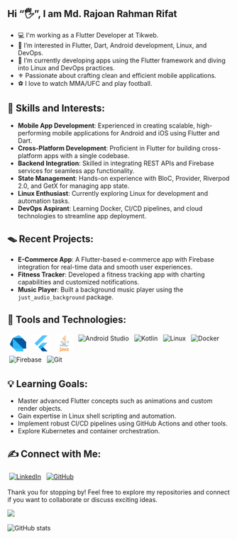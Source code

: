 ## Hi “🖐️”, I am Md. Rajoan Rahman Rifat

- 💻 I'm working as a Flutter Developer at Tikweb.
- 👀 I’m interested in Flutter, Dart, Android development, Linux, and DevOps.
- 🌱 I’m currently developing apps using the Flutter framework and diving into Linux and DevOps practices.
- ⚜️ Passionate about crafting clean and efficient mobile applications.
- ⚽ I love to watch MMA/UFC and play football.

## 🫠️ Skills and Interests:
- **Mobile App Development**: Experienced in creating scalable, high-performing mobile applications for Android and iOS using Flutter and Dart.
- **Cross-Platform Development**: Proficient in Flutter for building cross-platform apps with a single codebase.
- **Backend Integration**: Skilled in integrating REST APIs and Firebase services for seamless app functionality.
- **State Management**: Hands-on experience with BloC, Provider, Riverpod 2.0, and GetX for managing app state.
- **Linux Enthusiast**: Currently exploring Linux for development and automation tasks.
- **DevOps Aspirant**: Learning Docker, CI/CD pipelines, and cloud technologies to streamline app deployment.

## 🪤 Recent Projects:
- **E-Commerce App**: A Flutter-based e-commerce app with Firebase integration for real-time data and smooth user experiences.
- **Fitness Tracker**: Developed a fitness tracking app with charting capabilities and customized notifications.
- **Music Player**: Built a background music player using the `just_audio_background` package.

## 🔧 Tools and Technologies:
<p align="start">
  <img src="https://raw.githubusercontent.com/github/explore/80688e429a7d4ef2fca1e82350fe8e3517d3494d/topics/dart/dart.png" alt="Dart" height="40" style="vertical-align:top; margin:4px">
  <img src="https://raw.githubusercontent.com/github/explore/80688e429a7d4ef2fca1e82350fe8e3517d3494d/topics/flutter/flutter.png" alt="Flutter" height="40" style="vertical-align:top; margin:4px">
  <img src="https://raw.githubusercontent.com/github/explore/80688e429a7d4ef2fca1e82350fe8e3517d3494d/topics/java/java.png" alt="Java" height="40" style="vertical-align:top; margin:4px">
  <img src="https://user-images.githubusercontent.com/60685715/127171045-689266f5-1bc3-41c1-88dc-976057ea6100.png" alt="Android Studio" height="40" style="vertical-align:top; margin:4px">
  <img src="https://user-images.githubusercontent.com/60685715/127171537-f3e0e76d-b90b-4c4b-8e78-a891c2c9a75c.png" alt="Kotlin" height="40" style="vertical-align:top; margin:4px">
  <img src="https://user-images.githubusercontent.com/60685715/127276250-eb92b42d-e699-42f3-aa4d-c66b03df1057.png" alt="Linux" height="40" style="vertical-align:top; margin:4px">
  <img src="https://cdn.jsdelivr.net/gh/devicons/devicon/icons/docker/docker-original-wordmark.svg" alt="Docker" height="40" style="vertical-align:top; margin:4px">
  <img src="https://cdn.jsdelivr.net/gh/devicons/devicon/icons/firebase/firebase-plain-wordmark.svg" alt="Firebase" height="40" style="vertical-align:top; margin:4px">
  <img src="https://cdn.jsdelivr.net/gh/devicons/devicon/icons/git/git-original.svg" alt="Git" height="40" style="vertical-align:top; margin:4px">
</p>

## 💡 Learning Goals:
- Master advanced Flutter concepts such as animations and custom render objects.
- Gain expertise in Linux shell scripting and automation.
- Implement robust CI/CD pipelines using GitHub Actions and other tools.
- Explore Kubernetes and container orchestration.

## ✍️ Connect with Me:
<p align="start">
  <a href="https://www.linkedin.com/in/md-rajoan-rahman-rifat-683533186/"><img src="https://cdn.jsdelivr.net/gh/devicons/devicon/icons/linkedin/linkedin-original.svg" alt="LinkedIn" height="40" style="vertical-align:top; margin:4px"></a>
  <a href="https://github.com/your-github-username"><img src="https://cdn.jsdelivr.net/gh/devicons/devicon/icons/github/github-original.svg" alt="GitHub" height="40" style="vertical-align:top; margin:4px"></a>
</p>

Thank you for stopping by! Feel free to explore my repositories and connect if you want to collaborate or discuss exciting ideas.

![](https://visitor-badge.laobi.icu/badge?page_id=rajoanrahman100.rajoanrahman100)

![GitHub stats](https://github-readme-stats.vercel.app/api?username=rajoanrahman100&show_icons=true&theme=radical&count_private=true)





<!---
rajoanrahman100/rajoanrahman100 is a ✨ special ✨ repository because its `README.md` (this file) appears on your GitHub profile.
You can click the Preview link to take a look at your changes.
--->
